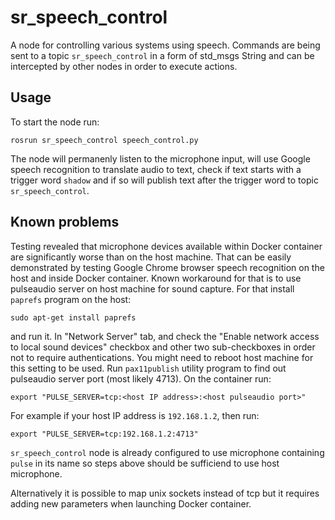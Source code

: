 # sr_speech_control

A node for controlling various systems using speech.
Commands are being sent to a topic `sr_speech_control` in a form of std_msgs
String and can be intercepted by other nodes in order to execute actions.

## Usage

To start the node run:
```
rosrun sr_speech_control speech_control.py
```

The node will permanenly listen to the microphone input, will use Google speech
recognition to translate audio to text, check if text starts with a trigger
word `shadow` and if so will publish text after the trigger word to topic
`sr_speech_control`.

## Known problems

Testing revealed that microphone devices available within Docker container are
significantly worse than on the host machine. That can be easily demonstrated
by testing Google Chrome browser speech recognition on the host and inside
Docker container. Known workaround for that is to use pulseaudio server on host
machine for sound capture. For that install `paprefs` program on the host:
```
sudo apt-get install paprefs
```
and run it. In "Network Server" tab, and check the "Enable network access to
local sound devices" checkbox and other two sub-checkboxes in order not to
require authentications. You might need to reboot host machine for this setting
to be used.
Run `pax11publish` utility program to find out pulseaudio server port (most
likely 4713).
On the container run:
```
export "PULSE_SERVER=tcp:<host IP address>:<host pulseaudio port>"
```
For example if your host IP address is `192.168.1.2`, then run:
```
export "PULSE_SERVER=tcp:192.168.1.2:4713"
```
`sr_speech_control` node is already configured to use microphone containing
`pulse` in its name so steps above should be sufficiend to use host microphone.

Alternatively it is possible to map unix sockets instead of tcp but it requires
adding new parameters when launching Docker container.
